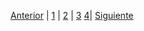 

[Anterior](Las_aplicaciones_de_la_IA4.md) | [1](Las_aplicaciones_de_la_IA4.md) | [2](inpacto_en_el_sector4.md) | [3](Impacto_ambiental4.md) [4](Propostes_per_minimitzar_els_impactes_ambientals4.md)| [Siguiente](Impacto_ambiental4.md)
